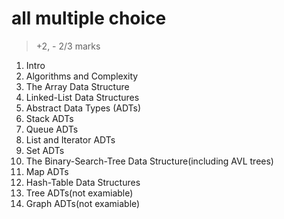 # all multiple choice

> +2, - 2/3 marks
1. Intro
2. Algorithms and Complexity
3. The Array Data Structure
4. Linked-List Data Structures
5. Abstract Data Types (ADTs)
6. Stack ADTs
7. Queue ADTs
8. List and Iterator ADTs
9. Set ADTs
10. The Binary-Search-Tree Data Structure(including AVL trees)
11. Map ADTs
12. Hash-Table Data Structures
13. Tree ADTs(not examiable)
14. Graph ADTs(not examiable)